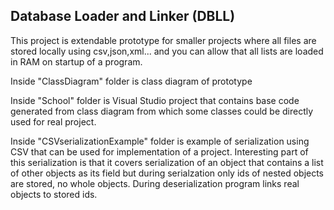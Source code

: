 ## Database Loader and Linker (DBLL)

This project is extendable prototype for smaller projects where all files are stored locally using csv,json,xml... and you can
allow that all lists are loaded in RAM on startup of a program. 

Inside "ClassDiagram" folder is class diagram of prototype

Inside "School" folder is Visual Studio project that contains base code generated from class diagram from which some classes could be directly used for real project.

Inside "CSVserializationExample" folder is example of serialization using CSV that can be used for implementation of a project. Interesting part of this serialization is that it covers serialization of an object that contains a list of other objects as its field but during serialzation only ids of nested objects are stored, no whole objects. During deserialization program links real objects to stored ids. 
